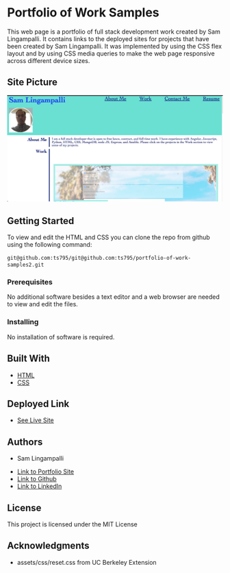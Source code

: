 # Portfolio of Work Samples
This web page is a portfolio of full stack development work created by Sam Lingampalli. It contains links to the deployed sites for projects that have been created by Sam Lingampalli. It was implemented by using the CSS flex layout and by using CSS media queries to make the web page responsive across different device sizes.

## Site Picture
![Site](./assets/images/sitePicture.jpg)

## Getting Started

To view and edit the HTML and CSS you can clone the repo from github using the following command:

```
git@github.com:ts795/git@github.com:ts795/portfolio-of-work-samples2.git
```

### Prerequisites
No additional software besides a text editor and a web browser are needed to view and edit the files.


### Installing
No installation of software is required.


## Built With

* [HTML](https://developer.mozilla.org/en-US/docs/Web/HTML)
* [CSS](https://developer.mozilla.org/en-US/docs/Web/CSS)

## Deployed Link

* [See Live Site](https://ts795.github.io/portfolio-of-work-samples2/)


## Authors

* Sam Lingampalli

- [Link to Portfolio Site](https://ts795.github.io/portfolio-of-work-samples2/)
- [Link to Github](https://github.com/ts795)
- [Link to LinkedIn](https://www.linkedin.com/in/sam-l-3b3838132/)


## License

This project is licensed under the MIT License


## Acknowledgments

* assets/css/reset.css from UC Berkeley Extension